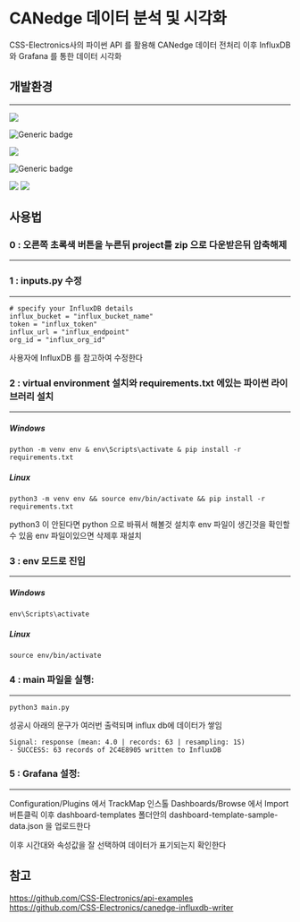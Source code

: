 # CANedge 데이터 분석 및 시각화

CSS-Electronics사의 파이썬 API 를 활용해 CANedge 데이터 전처리
이후 InfluxDB 와 Grafana 를 통한 데이터 시각화

## 개발환경

---

<img src="https://img.shields.io/badge/Python-3776AB?style=flat&logo=Pythont&logoColor=white"/>

![Generic badge](https://img.shields.io/badge/version-3.8.10-green.svg)

<img src="https://img.shields.io/badge/Docker-2496ED?style=flat&logo=Docker&logoColor=white"/>

![Generic badge](https://img.shields.io/badge/version-20.10.17-green.svg)

<img src="https://img.shields.io/badge/InfluxDB-22ADF6?style=flat&logo=InfluxDB&logoColor=white"/>
<img src="https://img.shields.io/badge/Grafana-F46800?style=flat&logo=Grafana&logoColor=white"/>

## 사용법

### 0 : 오른쪽 초록색 버튼을 누른뒤 project를 zip 으로 다운받은뒤 압축해제

---

### 1 : inputs.py 수정

---

```
# specify your InfluxDB details
influx_bucket = "influx_bucket_name"
token = "influx_token"
influx_url = "influx_endpoint"
org_id = "influx_org_id"
```

사용자에 InfluxDB 를 참고하여 수정한다

### 2 : virtual environment 설치와 requirements.txt 에있는 파이썬 라이브러리 설치

---

##### Windows

```
python -m venv env & env\Scripts\activate & pip install -r requirements.txt

```

##### Linux

```
python3 -m venv env && source env/bin/activate && pip install -r requirements.txt

```

python3 이 안된다면 python 으로 바꿔서 해볼것
설치후 env 파일이 생긴것을 확인할수 있음 env 파일이있으면 삭제후 재설치

### 3 : env 모드로 진입

---

##### Windows

```
env\Scripts\activate

```

##### Linux

```
source env/bin/activate

```

### 4 : main 파일을 실행:

---

```
python3 main.py

```

성공시 아래의 문구가 여러번 출력되며 influx db에 데이터가 쌓임

```
Signal: response (mean: 4.0 | records: 63 | resampling: 1S)
- SUCCESS: 63 records of 2C4E8905 written to InfluxDB
```

### 5 : Grafana 설정:

---

Configuration/Plugins 에서 TrackMap 인스톨
Dashboards/Browse 에서 Import 버튼클릭 이후 dashboard-templates 폴더안의 dashboard-template-sample-data.json 을 업로드한다

이후 시간대와 속성값을 잘 선택하여 데이터가 표기되는지 확인한다

<!-- ## 실행방법

---

```
/home/test/api-examples/ canedge-influxdb-writer-master

안의 inputs.py 의 DBC 와 MF4 파일을 원하는대로 수정한뒤

linux 는 source env/bin/activate 로
 virtual environment 에 진입한뒤
 python3 main.py 로 데이터 전송


``` -->

## 참고

https://github.com/CSS-Electronics/api-examples  
https://github.com/CSS-Electronics/canedge-influxdb-writer
